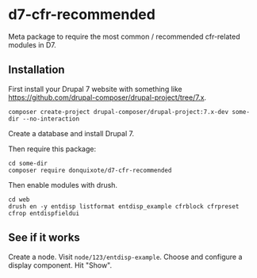 # d7-cfr-recommended
Meta package to require the most common / recommended cfr-related modules in D7.

## Installation

First install your Drupal 7 website with something like https://github.com/drupal-composer/drupal-project/tree/7.x.

    composer create-project drupal-composer/drupal-project:7.x-dev some-dir --no-interaction

Create a database and install Drupal 7.

Then require this package:

    cd some-dir
    composer require donquixote/d7-cfr-recommended

Then enable modules with drush.

    cd web
    drush en -y entdisp listformat entdisp_example cfrblock cfrpreset cfrop entdispfieldui

## See if it works

Create a node.
Visit `node/123/entdisp-example`.
Choose and configure a display component.
Hit "Show".
